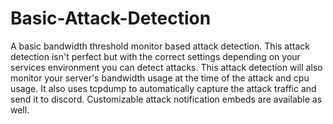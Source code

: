 # Basic-Attack-Detection
A basic bandwidth threshold monitor based attack detection. This attack detection isn't perfect but with the correct settings depending on your services environment you can detect attacks. This attack detection will also monitor your server's bandwidth usage at the time of the attack and cpu usage. It also uses tcpdump to automatically capture the attack traffic and send it to discord. Customizable attack notification embeds are available as well.
